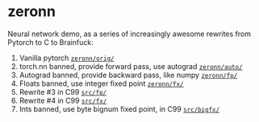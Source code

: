 # zeronn

Neural network demo, as a series of increasingly awesome rewrites from Pytorch to C to Brainfuck:

1. Vanilla pytorch [`zeronn/orig/`](zeronn/orig/)
2. torch.nn banned, provide forward pass, use autograd [`zeronn/auto/`](zeronn/auto/)
3. Autograd banned, provide backward pass, like numpy [`zeronn/fp/`](zeronn/fp/)
4. Floats banned, use integer fixed point [`zeronn/fx/`](zeronn/fx)
5. Rewrite #3 in C99 [`src/fp/`](src/fp)
6. Rewrite #4 in C99 [`src/fx/`](src/fx)
7. Ints banned, use byte bignum fixed point, in C99 [`src/bigfx/`](src/bigfx)
